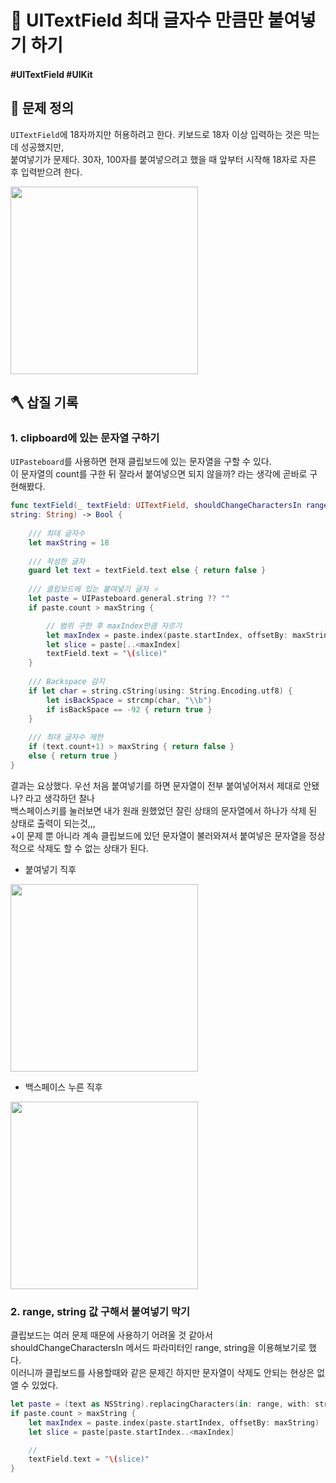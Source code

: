 # 🚧 UITextField 최대 글자수 만큼만 붙여넣기 하기

#### #UITextField #UIKit 

## 🤔 문제 정의

`UITextField`에 18자까지만 허용하려고 한다. 키보드로 18자 이상 입력하는 것은 막는데 성공했지만,   
붙여넣기가 문제다. 30자, 100자를 붙여넣으려고 했을 때 앞부터 시작해 18자로 자른 후 입력받으려 한다.

<img width="300" src="https://user-images.githubusercontent.com/113565086/232193197-aa6ad4e4-62bc-4708-aba3-1cc7dc862ef4.png">

<br>

## 🪓 삽질 기록

### 1. clipboard에 있는 문자열 구하기

`UIPasteboard`를 사용하면 현재 클립보드에 있는 문자열을 구할 수 있다.   
이 문자열의 count를 구한 뒤 잘라서 붙여넣으면 되지 않을까? 라는 생각에 곧바로 구현해봤다.

~~~swift
func textField(_ textField: UITextField, shouldChangeCharactersIn range: NSRange, replacemen
string: String) -> Bool {
    
    /// 최대 글자수
    let maxString = 18
    
    /// 작성한 글자
    guard let text = textField.text else { return false }
    
    /// 클립보드에 있는 붙여넣기 글자 ⭐️
    let paste = UIPasteboard.general.string ?? ""
    if paste.count > maxString {

        // 범위 구한 후 maxIndex만큼 자르기
        let maxIndex = paste.index(paste.startIndex, offsetBy: maxString)
        let slice = paste[..<maxIndex]
        textField.text = "\(slice)"
    }
    
    /// Backspace 감지
    if let char = string.cString(using: String.Encoding.utf8) {
        let isBackSpace = strcmp(char, "\\b")
        if isBackSpace == -92 { return true }
    }
    
    /// 최대 글자수 제한
    if (text.count+1) > maxString { return false }
    else { return true }
}
~~~

결과는 요상했다. 우선 처음 붙여넣기를 하면 문자열이 전부 붙여넣어져서 제대로 안됐나? 라고 생각하던 찰나   
백스페이스키를 눌러보면 내가 원래 원했었던 잘린 상태의 문자열에서 하나가 삭제 된 상태로 출력이 되는것,,,   
+이 문제 뿐 아니라 계속 클립보드에 있던 문자열이 불러와져서 붙여넣은 문자열을 정상적으로 삭제도 할 수 없는 상태가 된다.

- 붙여넣기 직후

<img width="300" src="https://user-images.githubusercontent.com/113565086/232193661-e7dbe68c-24de-41c3-a036-f4400ce4c4ca.png">

<br>

- 백스페이스 누른 직후

<img width="300" src="https://user-images.githubusercontent.com/113565086/232193770-83f58dff-3e19-4a17-a320-1d64883ef9c2.png">

<br>

### 2. range, string 값 구해서 붙여넣기 막기

클립보드는 여러 문제 때문에 사용하기 어려울 것 같아서 shouldChangeCharactersIn 메서드 파라미터인 range, string을 이용해보기로 했다.   
이러니까 클립보드를 사용할때와 같은 문제긴 하지만 문자열이 삭제도 안되는 현상은 없앨 수 있었다.

~~~swift
let paste = (text as NSString).replacingCharacters(in: range, with: string)
if paste.count > maxString {
    let maxIndex = paste.index(paste.startIndex, offsetBy: maxString)
    let slice = paste[paste.startIndex..<maxIndex]

    // 
    textField.text = "\(slice)"
}
~~~

<br>

